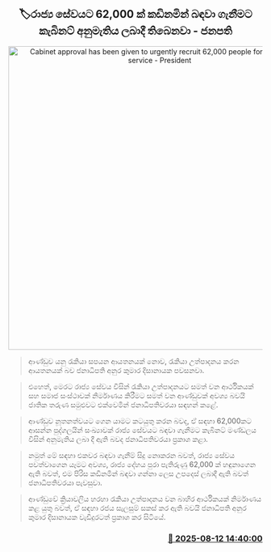<p align='center'><b><h2 align='center' title='Cabinet approval has been given to urgently recruit 62,000 people for the public service - President'>🏷රාජ්‍ය සේවයට 62,000 ක් කඩිනමින් බඳවා ගැනීමට කැබිනට් අනුමැතිය ලබාදී තිබෙනවා - ජනපති</h2></b></p>
<p align='center'><img src='https://helakuru.sgp1.cdn.digitaloceanspaces.com/esana/images/lib/anura-president-youth-jk.jpg' width='600' alt='Cabinet approval has been given to urgently recruit 62,000 people for the public service - President'></p>

> ආණ්ඩුව යනු රැකියා සපයන ආයතනයක් නොව, රැකියා උත්පාදනය කරන ආයතනයක් බව ජනාධිපති අනුර කුමාර දිසානායක පවසනවා.

> එහෙත්, මෙරට රාජ්‍ය සේවය විසින් රැකියා උත්පාදනයට සමත් වන ආර්ථිකයක් සහ සමාජ සංස්ථාවක් නිර්මාණය කිරීමට සමත් වන ආණ්ඩුවක් අවශ්‍ය බවයි ජාතික තරුණ සමුළුවට එක්වෙමින් ජනාධිපතිවරයා සඳහන් කළේ.

> ආණ්ඩුව නූතනත්වයට ගෙන යාමට කටයුතු කරන බවද, ඒ සඳහා 62,000කට ආසන්න පුද්ගලයින් සංඛ්‍යාවක් රාජ්‍ය සේවයට බඳවා ගැනීමට කැබිනට් මණ්ඩලය විසින් අනුමැතිය ලබා දී ඇති බවද ජනාධිපතිවරයා ප්‍රකාශ කළා.

> නමුත් මේ සඳහා එකවර බඳවා ගැනීම් සිදු නොකරන බවත්, රාජ්‍ය සේවය පවත්වාගෙන යෑමට අවශ්‍ය, රාජ්‍ය දේහය පුරා පැතිරුණු 62,000 ක් හඳුනාගෙන ඇති බවත්, එම පිරිස කඩිනමින් බඳවා ගන්නා ලෙස උපදෙස් ලබාදී ඇති බවත් ජනාධිපතිවරයා පැවසුවා.

> ආණ්ඩුවේ ක්‍රියාවලිය හරහා රැකියා උත්පාදනය වන බාහිර ආර්ථිකයක් නිර්මාණය කළ යුතු බවත්, ඒ සඳහා රජය සැලසුම් සකස් කර ඇති බවයි ජනාධිපති අනුර කුමාර දිසානායක වැඩිදුරටත් ප්‍රකාශ කර සිටියේ.



<h3 align='right'><a href='https://www.helakuru.lk/esana/p/112637/'>📅 2025-08-12 14:40:00</a></h3>
